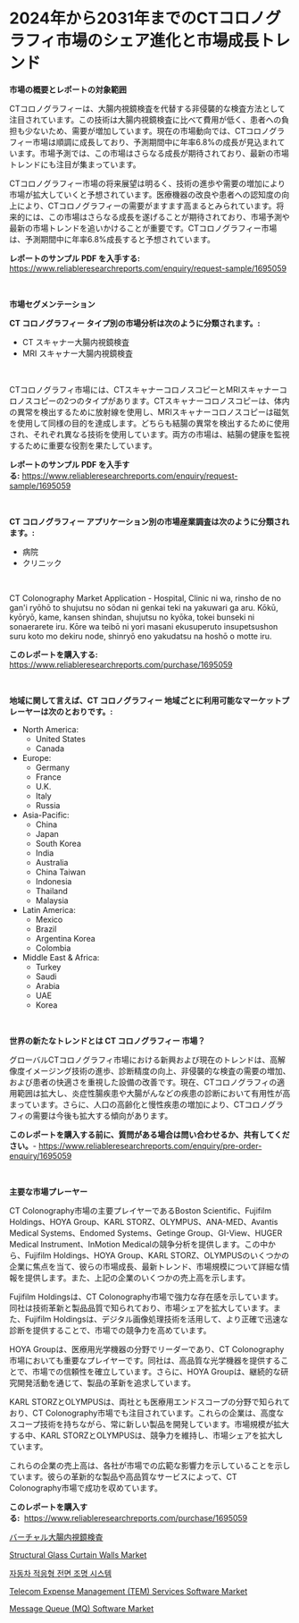 <p><h1>2024年から2031年までのCTコロノグラフィ市場のシェア進化と市場成長トレンド</h1></p><p><strong>市場の概要とレポートの対象範囲</strong></p>
<p><p>CTコロノグラフィーは、大腸内視鏡検査を代替する非侵襲的な検査方法として注目されています。この技術は大腸内視鏡検査に比べて費用が低く、患者への負担も少ないため、需要が増加しています。現在の市場動向では、CTコロノグラフィー市場は順調に成長しており、予測期間中に年率6.8%の成長が見込まれています。市場予測では、この市場はさらなる成長が期待されており、最新の市場トレンドにも注目が集まっています。</p><p>CTコロノグラフィー市場の将来展望は明るく、技術の進歩や需要の増加により市場が拡大していくと予想されています。医療機器の改良や患者への認知度の向上により、CTコロノグラフィーの需要がますます高まるとみられています。将来的には、この市場はさらなる成長を遂げることが期待されており、市場予測や最新の市場トレンドを追いかけることが重要です。CTコロノグラフィー市場は、予測期間中に年率6.8%成長すると予想されています。</p></p>
<p><strong>レポートのサンプル PDF を入手する:</strong> <a href="https://www.reliableresearchreports.com/enquiry/request-sample/1695059">https://www.reliableresearchreports.com/enquiry/request-sample/1695059</a></p>
<p>&nbsp;</p>
<p><strong>市場セグメンテーション</strong></p>
<p><strong>CT コロノグラフィー タイプ別の市場分析は次のように分類されます。:</strong></p>
<p><ul><li>CT スキャナー大腸内視鏡検査</li><li>MRI スキャナー大腸内視鏡検査</li></ul></p>
<p>&nbsp;</p>
<p><p>CTコロノグラフィ市場には、CTスキャナーコロノスコピーとMRIスキャナーコロノスコピーの2つのタイプがあります。CTスキャナーコロノスコピーは、体内の異常を検出するために放射線を使用し、MRIスキャナーコロノスコピーは磁気を使用して同様の目的を達成します。どちらも結腸の異常を検出するために使用され、それぞれ異なる技術を使用しています。両方の市場は、結腸の健康を監視するために重要な役割を果たしています。</p></p>
<p><strong>レポートのサンプル PDF を入手する:</strong>&nbsp;<a href="https://www.reliableresearchreports.com/enquiry/request-sample/1695059">https://www.reliableresearchreports.com/enquiry/request-sample/1695059</a></p>
<p>&nbsp;</p>
<p><strong> CT コロノグラフィー アプリケーション別の市場産業調査は次のように分類されます。:</strong></p>
<p><ul><li>病院</li><li>クリニック</li></ul></p>
<p>&nbsp;</p>
<p><p>CT Colonography Market Application - Hospital, Clinic ni wa, rinsho de no gan'i ryōhō to shujutsu no sōdan ni genkai teki na yakuwari ga aru. Kōkū, kyōryō, kame, kansen shindan, shujutsu no kyōka, tokei bunseki ni sonaerarete iru. Kōre wa teibō ni yori masani ekusuperuto insupetsushon suru koto mo dekiru node, shinryō eno yakudatsu na hoshō o motte iru.</p></p>
<p><strong>このレポートを購入する:</strong>&nbsp; <a href="https://www.reliableresearchreports.com/purchase/1695059">https://www.reliableresearchreports.com/purchase/1695059</a></p>
<p>&nbsp;</p>
<p><strong>地域に関して言えば、CT コロノグラフィー 地域ごとに利用可能なマーケットプレーヤーは次のとおりです。:</strong></p>
<p><ul>
    <li>
        North America:
        <ul>
            <li>United States</li>
            <li>Canada</li>
        </ul>
    </li>
    <li>
        Europe:
        <ul>
            <li>Germany</li>
            <li>France</li>
            <li>U.K.</li>
            <li>Italy</li>
            <li>Russia</li>
        </ul>
    </li>
    <li>
        Asia-Pacific:
        <ul>
            <li>China</li>
            <li>Japan</li>
            <li>South Korea</li>
            <li>India</li>
            <li>Australia</li>
            <li>China Taiwan</li>
            <li>Indonesia</li>
            <li>Thailand</li>
            <li>Malaysia</li>
        </ul>
    </li>
    <li>
        Latin America:
        <ul>
            <li>Mexico</li>
            <li>Brazil</li>
            <li>Argentina Korea</li>
            <li>Colombia</li>
        </ul>
    </li>
    <li>
        Middle East & Africa:
        <ul>
            <li>Turkey</li>
            <li>Saudi</li>
            <li>Arabia</li>
            <li>UAE</li>
            <li>Korea</li>
        </ul>
    </li>
    </ul></p>
<p>&nbsp;</p>
<p><strong>世界の新たなトレンドとは CT コロノグラフィー 市場？</strong></p>
<p><p>グローバルCTコロノグラフィ市場における新興および現在のトレンドは、高解像度イメージング技術の進歩、診断精度の向上、非侵襲的な検査の需要の増加、および患者の快適さを重視した設備の改善です。現在、CTコロノグラフィの適用範囲は拡大し、炎症性腸疾患や大腸がんなどの疾患の診断において有用性が高まっています。さらに、人口の高齢化と慢性疾患の増加により、CTコロノグラフィの需要は今後も拡大する傾向があります。</p></p>
<p><strong>このレポートを購入する前に、質問がある場合は問い合わせるか、共有してください。</strong>- <a href="https://www.reliableresearchreports.com/enquiry/pre-order-enquiry/1695059">https://www.reliableresearchreports.com/enquiry/pre-order-enquiry/1695059</a></p>
<p>&nbsp;</p>
<p><strong>主要な市場プレーヤー</strong></p>
<p><p>CT Colonography市場の主要プレイヤーであるBoston Scientific、Fujifilm Holdings、HOYA Group、KARL STORZ、OLYMPUS、ANA-MED、Avantis Medical Systems、Endomed Systems、Getinge Group、GI-View、HUGER Medical Instrument、InMotion Medicalの競争分析を提供します。この中から、Fujifilm Holdings、HOYA Group、KARL STORZ、OLYMPUSのいくつかの企業に焦点を当て、彼らの市場成長、最新トレンド、市場規模について詳細な情報を提供します。また、上記の企業のいくつかの売上高を示します。</p><p>Fujifilm Holdingsは、CT Colonography市場で強力な存在感を示しています。同社は技術革新と製品品質で知られており、市場シェアを拡大しています。また、Fujifilm Holdingsは、デジタル画像処理技術を活用して、より正確で迅速な診断を提供することで、市場での競争力を高めています。</p><p>HOYA Groupは、医療用光学機器の分野でリーダーであり、CT Colonography市場においても重要なプレイヤーです。同社は、高品質な光学機器を提供することで、市場での信頼性を確立しています。さらに、HOYA Groupは、継続的な研究開発活動を通じて、製品の革新を追求しています。</p><p>KARL STORZとOLYMPUSは、両社とも医療用エンドスコープの分野で知られており、CT Colonography市場でも注目されています。これらの企業は、高度なスコープ技術を持ちながら、常に新しい製品を開発しています。市場規模が拡大する中、KARL STORZとOLYMPUSは、競争力を維持し、市場シェアを拡大しています。</p><p>これらの企業の売上高は、各社が市場での広範な影響力を示していることを示しています。彼らの革新的な製品や高品質なサービスによって、CT Colonography市場で成功を収めています。</p></p>
<p><strong>このレポートを購入する:</strong>&nbsp;&nbsp;<a href="https://www.reliableresearchreports.com/purchase/1695059">https://www.reliableresearchreports.com/purchase/1695059</a></p>
<p><p><a href="https://github.com/cbigkbh02719/Market-Research-Report-List-1/blob/main/1704978193305.md">バーチャル大腸内視鏡検査</a></p><p><a href="https://github.com/provorikovar/Market-Research-Report-List-3/blob/main/structural-glass-curtain-walls-market.md">Structural Glass Curtain Walls Market</a></p><p><a href="https://github.com/oajzkywllm460/Market-Research-Report-List-1/blob/main/7622355193088.md">자동차 적응형 전면 조명 시스템</a></p><p><a href="https://issuu.com/reportprime-2/docs/telecom-expense-management-tem-services-software-m">Telecom Expense Management (TEM) Services Software Market</a></p><p><a href="https://issuu.com/reportprime-2/docs/message-queue-mq-software-market-size-2030.pptx">Message Queue (MQ) Software Market</a></p></p>